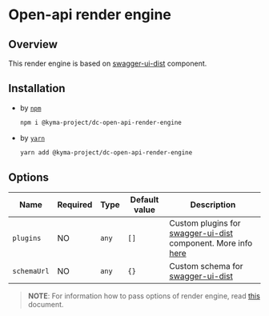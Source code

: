 # Open-api render engine

## Overview

This render engine is based on [swagger-ui-dist](https://github.com/swagger-api/swagger-ui) component.

## Installation

- by [`npm`](https://www.npmjs.com/)
  ``` bash
  npm i @kyma-project/dc-open-api-render-engine
  ```

- by [`yarn`](https://yarnpkg.com/en/)
  ``` bash
  yarn add @kyma-project/dc-open-api-render-engine
  ```
  
## Options

| Name | Required | Type | Default value | Description |
|---|---|---|---|---|
| `plugins` | NO | `any` | `[]` | Custom plugins for [swagger-ui-dist](https://github.com/swagger-api/swagger-ui) component. More info [here](https://github.com/swagger-api/swagger-ui/blob/master/docs/customization/plugin-api.md) |
| `schemaUrl` | NO | `any` | `{}` | Custom schema for [swagger-ui-dist](https://github.com/swagger-api/swagger-ui) |

> **NOTE**: For information how to pass options of render engine, read [this](../../docs/props/render-engines.md#pass-global-options) document.